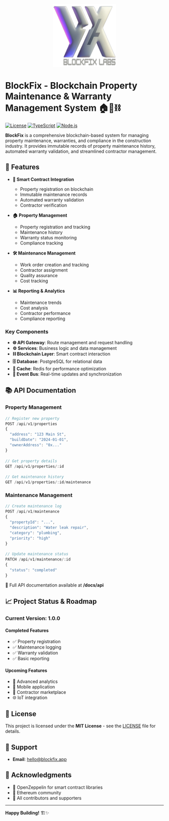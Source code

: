 <p align="center">
  <img src="logo.png" alt="Logo" width="200" height="200"/>
</p>

# BlockFix - Blockchain Property Maintenance & Warranty Management System 🏠🔧⛓️

[![License](https://img.shields.io/badge/license-MIT-blue.svg)](LICENSE)
[![TypeScript](https://img.shields.io/badge/TypeScript-5.0-blue)](https://www.typescriptlang.org/)
[![Node.js](https://img.shields.io/badge/Node.js-16.x-green)](https://nodejs.org/)

**BlockFix** is a comprehensive blockchain-based system for managing property maintenance, warranties, and compliance in the construction industry. It provides immutable records of property maintenance history, automated warranty validation, and streamlined contractor management.

## 🌟 Features

- **🔗 Smart Contract Integration**
  - Property registration on blockchain
  - Immutable maintenance records
  - Automated warranty validation
  - Contractor verification

- **🏠 Property Management**
  - Property registration and tracking
  - Maintenance history
  - Warranty status monitoring
  - Compliance tracking

- **🛠️ Maintenance Management**
  - Work order creation and tracking
  - Contractor assignment
  - Quality assurance
  - Cost tracking

- **📊 Reporting & Analytics**
  - Maintenance trends
  - Cost analysis
  - Contractor performance
  - Compliance reporting

### Key Components

- **🌐 API Gateway**: Route management and request handling
- **⚙️ Services**: Business logic and data management
- **⛓️ Blockchain Layer**: Smart contract interaction
- **🗄️ Database**: PostgreSQL for relational data
- **🚀 Cache**: Redis for performance optimization
- **📡 Event Bus**: Real-time updates and synchronization

## 📚 API Documentation

### Property Management

```typescript
// Register new property
POST /api/v1/properties
{
  "address": "123 Main St",
  "buildDate": "2024-01-01",
  "ownerAddress": "0x..."
}

// Get property details
GET /api/v1/properties/:id

// Get maintenance history
GET /api/v1/properties/:id/maintenance
```

### Maintenance Management

```typescript
// Create maintenance log
POST /api/v1/maintenance
{
  "propertyId": "...",
  "description": "Water leak repair",
  "category": "plumbing",
  "priority": "high"
}

// Update maintenance status
PATCH /api/v1/maintenance/:id
{
  "status": "completed"
}
```

📖 Full API documentation available at **/docs/api**

## 📈 Project Status & Roadmap

### Current Version: 1.0.0

#### Completed Features

- ✅ Property registration
- ✅ Maintenance logging
- ✅ Warranty validation
- ✅ Basic reporting

#### Upcoming Features

- 🔄 Advanced analytics
- 📱 Mobile application
- 🛒 Contractor marketplace
- 🌐 IoT integration

## 📄 License

This project is licensed under the **MIT License** - see the [LICENSE](LICENSE) file for details.

## 🤝 Support

- **Email**: [hello@blockfix.app](mailto:hello@blockfix.app)

## 🙏 Acknowledgments

- 💙 OpenZeppelin for smart contract libraries
- 🚀 Ethereum community
- 🌟 All contributors and supporters

---

**Happy Building!** 🏗️✨

